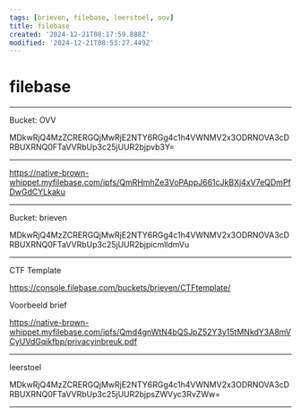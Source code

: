 ```yaml
---
tags: [brieven, filebase, leerstoel, oov]
title: filebase
created: '2024-12-21T08:17:59.888Z'
modified: '2024-12-21T08:53:27.449Z'
---
```


# filebase

---------------------------

Bucket: OVV 

MDkwRjQ4MzZCRERGQjMwRjE2NTY6RGg4c1h4VWNMV2x3ODRNOVA3cDRBUXRNQ0FTaVVRbUp3c25jUUR2bjpvb3Y=

---------------------------

https://native-brown-whippet.myfilebase.com/ipfs/QmRHmhZe3VoPAppJ661cJkBXj4xV7eQDmPfDwGdCYLkaku

---------------------------------------------------

Bucket: brieven

MDkwRjQ4MzZCRERGQjMwRjE2NTY6RGg4c1h4VWNMV2x3ODRNOVA3cDRBUXRNQ0FTaVVRbUp3c25jUUR2bjpicmlldmVu

---------------------------------------------------
CTF Template 


https://console.filebase.com/buckets/brieven/CTFtemplate/

Voorbeeld brief 

https://native-brown-whippet.myfilebase.com/ipfs/Qmd4gnWtN4bQSJpZ52Y3y15tMNkdY3A8mVCyUVdGqikfbp/privacyinbreuk.pdf

--------------------------------------------------------

leerstoel

MDkwRjQ4MzZCRERGQjMwRjE2NTY6RGg4c1h4VWNMV2x3ODRNOVA3cDRBUXRNQ0FTaVVRbUp3c25jUUR2bjpsZWVyc3RvZWw=

----------------------------------------------------------
